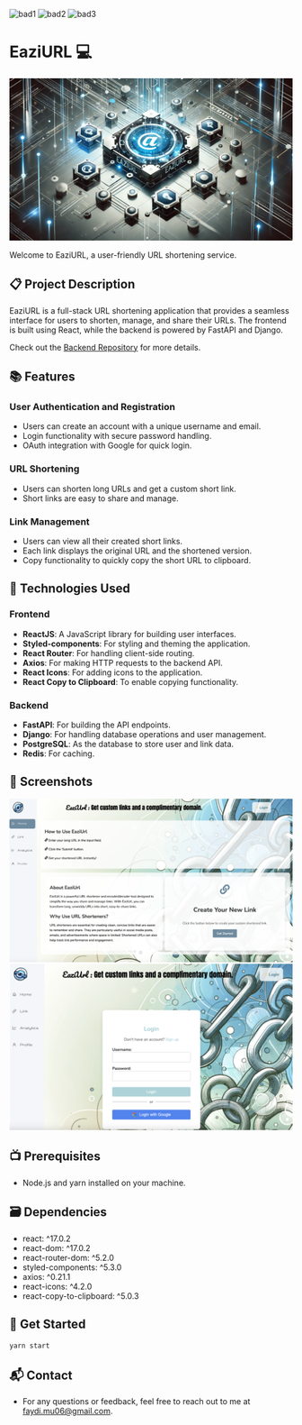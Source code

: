 ![bad1](https://img.shields.io/badge/Coder-Fengdi-blue)
![bad2](https://img.shields.io/badge/Stack-PostgreSQL-brightgreen)
![bad3](https://img.shields.io/badge/Version-V1.0.0-yellow)

# EaziURL 💻

<img src="/client/public/photos/main.jpg" alt="EaziURL"/>

Welcome to EaziURL, a user-friendly URL shortening service.

## 📋 Project Description

EaziURL is a full-stack URL shortening application that provides a seamless interface for users to shorten, manage, and share their URLs. The frontend is built using React, while the backend is powered by FastAPI and Django.

Check out the [Backend Repository](https://github.com/FengdiZhang/EaziUrl-Services) for more details.

## 📚 Features

### User Authentication and Registration

- Users can create an account with a unique username and email.
- Login functionality with secure password handling.
- OAuth integration with Google for quick login.

### URL Shortening

- Users can shorten long URLs and get a custom short link.
- Short links are easy to share and manage.

### Link Management

- Users can view all their created short links.
- Each link displays the original URL and the shortened version.
- Copy functionality to quickly copy the short URL to clipboard.

## 🔧 Technologies Used

### Frontend

- **ReactJS**: A JavaScript library for building user interfaces.
- **Styled-components**: For styling and theming the application.
- **React Router**: For handling client-side routing.
- **Axios**: For making HTTP requests to the backend API.
- **React Icons**: For adding icons to the application.
- **React Copy to Clipboard**: To enable copying functionality.

### Backend

- **FastAPI**: For building the API endpoints.
- **Django**: For handling database operations and user management.
- **PostgreSQL**: As the database to store user and link data.
- **Redis**: For caching.

## 🎨 Screenshots

<img src="/client/public/photos/screenshot1.jpg" alt="screetshot"/>
<img src="/client/public/photos/screenshot2.jpg" alt="screenshot"/>

## 📺 Prerequisites

- Node.js and yarn installed on your machine.

## 🗃️ Dependencies

- react: ^17.0.2
- react-dom: ^17.0.2
- react-router-dom: ^5.2.0
- styled-components: ^5.3.0
- axios: ^0.21.1
- react-icons: ^4.2.0
- react-copy-to-clipboard: ^5.0.3

## 🚀 Get Started

```sh
yarn start
```

## 📬 Contact

- For any questions or feedback, feel free to reach out to me at faydi.mu06@gmail.com.
